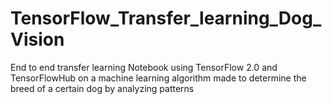 # TensorFlow_Transfer_learning_Dog_Vision
End to end transfer learning Notebook using TensorFlow 2.0 and TensorFlowHub on a machine learning algorithm made to determine the breed of a certain dog by analyzing patterns
